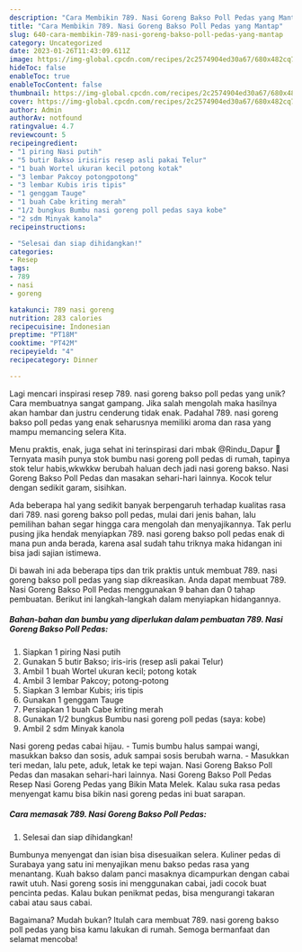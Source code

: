 ```yaml
---
description: "Cara Membikin 789. Nasi Goreng Bakso Poll Pedas yang Mantap"
title: "Cara Membikin 789. Nasi Goreng Bakso Poll Pedas yang Mantap"
slug: 640-cara-membikin-789-nasi-goreng-bakso-poll-pedas-yang-mantap
category: Uncategorized
date: 2023-01-26T11:43:09.611Z
image: https://img-global.cpcdn.com/recipes/2c2574904ed30a67/680x482cq70/789-nasi-goreng-bakso-poll-pedas-foto-resep-utama.jpg
hideToc: false
enableToc: true
enableTocContent: false
thumbnail: https://img-global.cpcdn.com/recipes/2c2574904ed30a67/680x482cq70/789-nasi-goreng-bakso-poll-pedas-foto-resep-utama.jpg
cover: https://img-global.cpcdn.com/recipes/2c2574904ed30a67/680x482cq70/789-nasi-goreng-bakso-poll-pedas-foto-resep-utama.jpg
author: Admin
authorAv: notfound
ratingvalue: 4.7
reviewcount: 5
recipeingredient:
- "1 piring Nasi putih"
- "5 butir Bakso irisiris resep asli pakai Telur"
- "1 buah Wortel ukuran kecil potong kotak"
- "3 lembar Pakcoy potongpotong"
- "3 lembar Kubis iris tipis"
- "1 genggam Tauge"
- "1 buah Cabe kriting merah"
- "1/2 bungkus Bumbu nasi goreng poll pedas saya kobe"
- "2 sdm Minyak kanola"
recipeinstructions:

- "Selesai dan siap dihidangkan!"
categories:
- Resep
tags:
- 789
- nasi
- goreng

katakunci: 789 nasi goreng 
nutrition: 283 calories
recipecuisine: Indonesian
preptime: "PT18M"
cooktime: "PT42M"
recipeyield: "4"
recipecategory: Dinner

---
```





Lagi mencari inspirasi resep 789. nasi goreng bakso poll pedas yang unik? Cara membuatnya sangat gampang. Jika salah mengolah maka hasilnya akan hambar dan justru cenderung tidak enak. Padahal 789. nasi goreng bakso poll pedas yang enak seharusnya memiliki aroma dan rasa yang mampu memancing selera Kita.





Menu praktis, enak, juga sehat ini terinspirasi dari mbak @Rindu_Dapur 🥰 Ternyata masih punya stok bumbu nasi goreng poll pedas di rumah, tapinya stok telur habis,wkwkkw berubah haluan dech jadi nasi goreng bakso. Nasi Goreng Bakso Poll Pedas dan masakan sehari-hari lainnya. Kocok telur dengan sedikit garam, sisihkan.

Ada beberapa hal yang sedikit banyak berpengaruh terhadap kualitas rasa dari 789. nasi goreng bakso poll pedas, mulai dari jenis bahan, lalu pemilihan bahan segar hingga cara mengolah dan menyajikannya. Tak perlu pusing jika hendak menyiapkan 789. nasi goreng bakso poll pedas enak di mana pun anda berada, karena asal sudah tahu triknya maka hidangan ini bisa jadi sajian istimewa.






Di bawah ini ada beberapa tips dan trik praktis untuk membuat 789. nasi goreng bakso poll pedas yang siap dikreasikan. Anda dapat membuat 789. Nasi Goreng Bakso Poll Pedas menggunakan 9 bahan dan 0 tahap pembuatan. Berikut ini langkah-langkah dalam menyiapkan hidangannya.

<!--inarticleads1-->

##### Bahan-bahan dan bumbu yang diperlukan dalam pembuatan 789. Nasi Goreng Bakso Poll Pedas:

1. Siapkan 1 piring Nasi putih
1. Gunakan 5 butir Bakso; iris-iris (resep asli pakai Telur)
1. Ambil 1 buah Wortel ukuran kecil; potong kotak
1. Ambil 3 lembar Pakcoy; potong-potong
1. Siapkan 3 lembar Kubis; iris tipis
1. Gunakan 1 genggam Tauge
1. Persiapkan 1 buah Cabe kriting merah
1. Gunakan 1/2 bungkus Bumbu nasi goreng poll pedas (saya: kobe)
1. Ambil 2 sdm Minyak kanola


Nasi goreng pedas cabai hijau. - Tumis bumbu halus sampai wangi, masukkan bakso dan sosis, aduk sampai sosis berubah warna. - Masukkan teri medan, lalu pete, aduk, letak ke tepi wajan. Nasi Goreng Bakso Poll Pedas dan masakan sehari-hari lainnya. Nasi Goreng Bakso Poll Pedas Resep Nasi Goreng Pedas yang Bikin Mata Melek. Kalau suka rasa pedas menyengat kamu bisa bikin nasi goreng pedas ini buat sarapan. 

<!--inarticleads2-->

##### Cara memasak 789. Nasi Goreng Bakso Poll Pedas:


1. Selesai dan siap dihidangkan!

Bumbunya menyengat dan isian bisa disesuaikan selera. Kuliner pedas di Surabaya yang satu ini menyajikan menu bakso pedas rasa yang menantang. Kuah bakso dalam panci masaknya dicampurkan dengan cabai rawit utuh. Nasi goreng sosis ini menggunakan cabai, jadi cocok buat pencinta pedas. Kalau bukan penikmat pedas, bisa mengurangi takaran cabai atau saus cabai. 

Bagaimana? Mudah bukan? Itulah cara membuat 789. nasi goreng bakso poll pedas yang bisa kamu lakukan di rumah. Semoga bermanfaat dan selamat mencoba!
